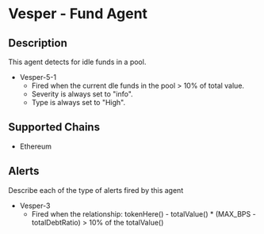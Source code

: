 # Vesper - Fund Agent

## Description

This agent detects for idle funds in a pool.

- Vesper-5-1
  - Fired when the current dle funds in the pool > 10% of total value.
  - Severity is always set to "info".
  - Type is always set to "High".

## Supported Chains

- Ethereum

## Alerts

Describe each of the type of alerts fired by this agent

- Vesper-3
  - Fired when the relationship: tokenHere() - totalValue() \* (MAX_BPS - totalDebtRatio) > 10% of the totalValue()
